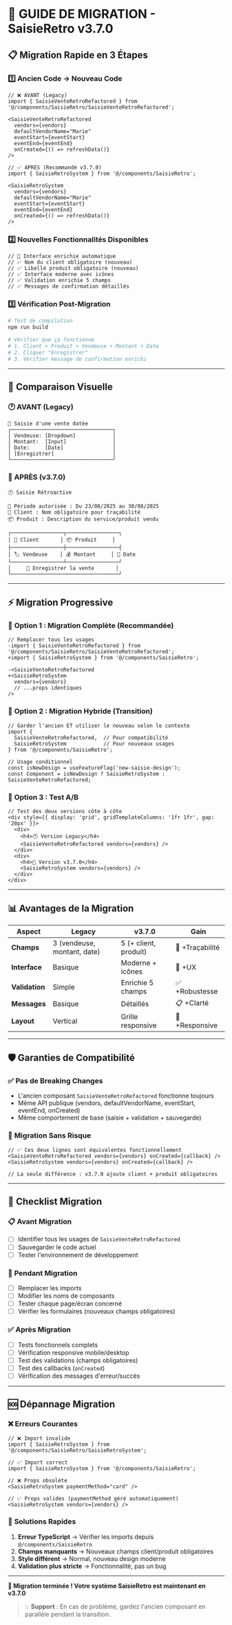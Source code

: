# 🚀 GUIDE DE MIGRATION - SaisieRetro v3.7.0

## 📋 **Migration Rapide en 3 Étapes**

### 1️⃣ **Ancien Code → Nouveau Code**

```tsx
// ❌ AVANT (Legacy)
import { SaisieVenteRetroRefactored } from '@/components/SaisieRetro/SaisieVenteRetroRefactored';

<SaisieVenteRetroRefactored
  vendors={vendors}
  defaultVendorName="Marie"
  eventStart={eventStart}
  eventEnd={eventEnd}
  onCreated={() => refreshData()}
/>
```

```tsx
// ✅ APRÈS (Recommandé v3.7.0)
import { SaisieRetroSystem } from '@/components/SaisieRetro';

<SaisieRetroSystem
  vendors={vendors}
  defaultVendorName="Marie"
  eventStart={eventStart}
  eventEnd={eventEnd}
  onCreated={() => refreshData()}
/>
```

### 2️⃣ **Nouvelles Fonctionnalités Disponibles**

```tsx
// 🎯 Interface enrichie automatique
// ✅ Nom du client obligatoire (nouveau)
// ✅ Libellé produit obligatoire (nouveau)  
// ✅ Interface moderne avec icônes
// ✅ Validation enrichie 5 champs
// ✅ Messages de confirmation détaillés
```

### 3️⃣ **Vérification Post-Migration**

```bash
# Test de compilation
npm run build

# Vérifier que ça fonctionne
# 1. Client + Produit + Vendeuse + Montant + Date
# 2. Cliquer "Enregistrer"
# 3. Vérifier message de confirmation enrichi
```

---

## 🎯 **Comparaison Visuelle**

### 🕐 **AVANT (Legacy)**
```
📝 Saisie d'une vente datée
┌─────────────────────────────────┐
│ Vendeuse: [Dropdown]            │
│ Montant:  [Input]               │
│ Date:     [Date]                │
│ [Enregistrer]                   │
└─────────────────────────────────┘
```

### 🚀 **APRÈS (v3.7.0)**
```
🕐 Saisie Rétroactive

📅 Période autorisée : Du 23/08/2025 au 30/08/2025
👤 Client : Nom obligatoire pour traçabilité  
📦 Produit : Description du service/produit vendu

┌─────────────────┬─────────────────┐
│ 👤 Client       │ 📦 Produit     │
├─────────────────┼─────────────────┤
│ 🏷️ Vendeuse    │ 💰 Montant     │ 📅 Date
└─────────────────┴─────────────────┘
│     🔘 Enregistrer la vente       │
└───────────────────────────────────┘
```

---

## ⚡ **Migration Progressive**

### 🎯 **Option 1 : Migration Complète (Recommandée)**
```tsx
// Remplacer tous les usages
-import { SaisieVenteRetroRefactored } from '@/components/SaisieRetro/SaisieVenteRetroRefactored';
+import { SaisieRetroSystem } from '@/components/SaisieRetro';

-<SaisieVenteRetroRefactored
+<SaisieRetroSystem
  vendors={vendors}
  // ...props identiques
/>
```

### 🔄 **Option 2 : Migration Hybride (Transition)**
```tsx
// Garder l'ancien ET utiliser le nouveau selon le contexte
import { 
  SaisieVenteRetroRefactored,  // Pour compatibilité
  SaisieRetroSystem            // Pour nouveaux usages
} from '@/components/SaisieRetro';

// Usage conditionnel
const isNewDesign = useFeatureFlag('new-saisie-design');
const Component = isNewDesign ? SaisieRetroSystem : SaisieVenteRetroRefactored;
```

### 🧪 **Option 3 : Test A/B**
```tsx
// Test des deux versions côte à côte
<div style={{ display: 'grid', gridTemplateColumns: '1fr 1fr', gap: '20px' }}>
  <div>
    <h4>🕐 Version Legacy</h4>
    <SaisieVenteRetroRefactored vendors={vendors} />
  </div>
  <div>
    <h4>🚀 Version v3.7.0</h4>
    <SaisieRetroSystem vendors={vendors} />
  </div>
</div>
```

---

## 📊 **Avantages de la Migration**

| Aspect | Legacy | v3.7.0 | Gain |
|--------|--------|--------|------|
| **Champs** | 3 (vendeuse, montant, date) | 5 (+ client, produit) | 🎯 +Traçabilité |
| **Interface** | Basique | Moderne + icônes | 🎨 +UX |
| **Validation** | Simple | Enrichie 5 champs | ✅ +Robustesse |
| **Messages** | Basique | Détaillés | 📋 +Clarté |
| **Layout** | Vertical | Grille responsive | 📱 +Responsive |

---

## 🛡️ **Garanties de Compatibilité**

### ✅ **Pas de Breaking Changes**
- L'ancien composant `SaisieVenteRetroRefactored` fonctionne toujours
- Même API publique (vendors, defaultVendorName, eventStart, eventEnd, onCreated)
- Même comportement de base (saisie + validation + sauvegarde)

### 🔄 **Migration Sans Risque**
```tsx
// ✅ Ces deux lignes sont équivalentes fonctionnellement
<SaisieVenteRetroRefactored vendors={vendors} onCreated={callback} />
<SaisieRetroSystem vendors={vendors} onCreated={callback} />

// La seule différence : v3.7.0 ajoute client + produit obligatoires
```

---

## 🎯 **Checklist Migration**

### 📋 **Avant Migration**
- [ ] Identifier tous les usages de `SaisieVenteRetroRefactored`
- [ ] Sauvegarder le code actuel
- [ ] Tester l'environnement de développement

### 🔄 **Pendant Migration**  
- [ ] Remplacer les imports
- [ ] Modifier les noms de composants
- [ ] Tester chaque page/écran concerné
- [ ] Vérifier les formulaires (nouveaux champs obligatoires)

### ✅ **Après Migration**
- [ ] Tests fonctionnels complets
- [ ] Vérification responsive mobile/desktop
- [ ] Test des validations (champs obligatoires)
- [ ] Test des callbacks (`onCreated`)
- [ ] Vérification des messages d'erreur/succès

---

## 🆘 **Dépannage Migration**

### ❌ **Erreurs Courantes**

```tsx
// ❌ Import invalide
import { SaisieRetroSystem } from '@/components/SaisieRetro/SaisieRetroSystem';

// ✅ Import correct
import { SaisieRetroSystem } from '@/components/SaisieRetro';
```

```tsx
// ❌ Props obsolète
<SaisieRetroSystem paymentMethod="card" />

// ✅ Props valides (paymentMethod géré automatiquement)
<SaisieRetroSystem vendors={vendors} />
```

### 🔧 **Solutions Rapides**

1. **Erreur TypeScript** → Vérifier les imports depuis `@/components/SaisieRetro`
2. **Champs manquants** → Nouveaux champs client/produit obligatoires  
3. **Style différent** → Normal, nouveau design moderne
4. **Validation plus stricte** → Fonctionnalité, pas un bug

---

**🎉 Migration terminée ! Votre système SaisieRetro est maintenant en v3.7.0**

> 💡 **Support** : En cas de problème, gardez l'ancien composant en parallèle pendant la transition.
